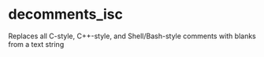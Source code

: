 # decomments_isc
Replaces all C-style, C++-style, and Shell/Bash-style comments with blanks from a text string

